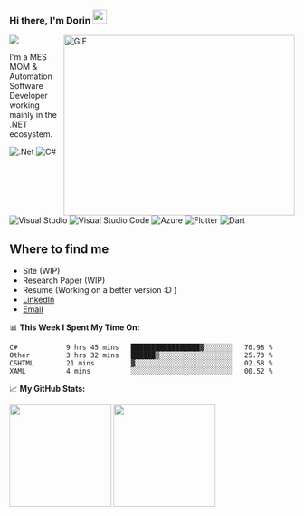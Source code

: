 ### Hi there, I'm Dorin <img src="https://media.giphy.com/media/hvRJCLFzcasrR4ia7z/giphy.gif" width="25px"> 
![](https://visitor-badge.glitch.me/badge?page_id=Iliescu-Dorin.Iliescu-Dorin)
<img align="right" alt="GIF" src="https://media1.giphy.com/media/qgQUggAC3Pfv687qPC/giphy.gif?cid=ecf05e4782j9xibrh8tbxqk7yu26uyjqiw2hvumgivzor7a9&rid=giphy.gif&ct=g" width="408" height="318" />
 
 I'm a MES MOM & Automation Software Developer working mainly in the .NET ecosystem.

![.Net](https://img.shields.io/badge/.NET-5C2D91?style=for-the-badge&logo=.net&logoColor=white)
![C#](https://img.shields.io/badge/c%23-%23239120.svg?style=for-the-badge&logo=c-sharp&logoColor=white)
![Visual Studio](https://img.shields.io/badge/VisualStudio-5C2D91.svg?style=for-the-badge&logo=visual-studio&logoColor=white)
![Visual Studio Code](https://img.shields.io/badge/VisualStudioCode-0078d7.svg?style=for-the-badge&logo=visual-studio-code&logoColor=white)
![Azure](https://img.shields.io/badge/azure-%230072C6.svg?style=for-the-badge&logo=azure-devops&logoColor=white)
![Flutter](https://img.shields.io/badge/Flutter-3498DB?style=for-the-badge&logo=Flutter&logoColor=white)
![Dart](https://img.shields.io/badge/Dart-3498DB?style=for-the-badge&logo=Dart&logoColor=white)

## Where to find me
* Site (WIP)
* Research Paper (WIP)
* Resume (Working on a better version :D )
* [LinkedIn](https://www.linkedin.com/in/dorin-iliescu/)
* [Email](mailto:iliescu.dorin@gmail.com)




📊 **This Week I Spent My Time On:**
<!--START_SECTION:waka-->
```text
C#            9 hrs 45 mins   █████████████████▓░░░░░░░   70.98 % 
Other         3 hrs 32 mins   ██████▒░░░░░░░░░░░░░░░░░░   25.73 % 
CSHTML        21 mins         ▓░░░░░░░░░░░░░░░░░░░░░░░░   02.58 % 
XAML          4 mins          ░░░░░░░░░░░░░░░░░░░░░░░░░   00.52 % 
```
<!--END_SECTION:waka-->


📈 **My GitHub Stats:**

<p>
  <img height="180em" src="https://github-readme-stats.vercel.app/api?username=Iliescu-Dorin&show_icons=true&hide_border=true&&count_private=true&include_all_commits=true" />
  <img height="180em" src="https://github-readme-stats.vercel.app/api/top-langs/?username=Iliescu-Dorin&exclude_repo=KNN-Image-Classification&show_icons=true&hide_border=true&layout=compact&langs_count=8"/>
</p>
